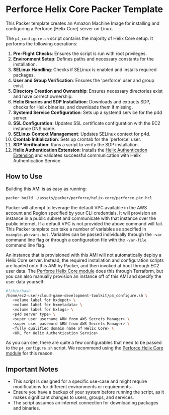 # Perforce Helix Core Packer Template

This Packer template creates an Amazon Machine Image for installing and configuring a Perforce [Helix Core] server on Linux.

The `p4_configure.sh` script contains the majority of Helix Core setup. It performs the following operations:

1. **Pre-Flight Checks**: Ensures the script is run with root privileges.
2. **Environment Setup**: Defines paths and necessary constants for the installation.
3. **SELinux Handling**: Checks if SELinux is enabled and installs required packages.
4. **User and Group Verification**: Ensures the 'perforce' user and group exist.
5. **Directory Creation and Ownership**: Ensures necessary directories exist and have correct ownership.
6. **Helix Binaries and SDP Installation**: Downloads and extracts SDP, checks for Helix binaries, and downloads them if missing.
7. **Systemd Service Configuration**: Sets up a systemd service for the p4d server.
8. **SSL Configuration**: Updates SSL certificate configuration with the EC2 instance DNS name.
9. **SELinux Context Management**: Updates SELinux context for p4d.
10. **Crontab Initialization**: Sets up crontab for the 'perforce' user.
11. **SDP Verification**: Runs a script to verify the SDP installation.
12. **Helix Authentication Extension**: Installs the [Helix Authentication Extension](https://github.com/perforce/helix-authentication-extension) and validates successful communication with Helix Authentication Service.


## How to Use

Building this AMI is as easy as running:

``` bash
packer build ./assets/packer/perforce/helix-core/perforce.pkr.hcl
```

Packer will attempt to leverage the default VPC available in the AWS account and Region specified by your CLI credentials. It will provision an instance in a public subnet and communicate with that instance over the public internet. If a default VPC is not provided the above command will fail. This Packer template can take a number of variables as specified in `example.pkrvars.hcl`. Variables can be passed individually through the `-var` command line flag or through a configuration file with the `-var-file` command line flag.

An instance that is provisioned with this AMI will not automatically deploy a Helix Core server. Instead, the required installation and configuration scripts are loaded onto this AMI by Packer, and then invoked at boot through EC2 user data. The [Perforce Helix Core module](/docs/modules/perforce/helix-core/helix-core.md) does this through Terraform, but you can also manually provision an instance off of this AMI and specify the user data yourself:

``` bash
#!/bin/bash
/home/ec2-user/cloud-game-development-toolkit/p4_configure.sh \
   <volume label for hxdepot> \
   <volume label for hxmetadata> \
   <volume label for hxlogs> \
   <p4d server type> \
   <super user username ARN from AWS Secrets Manager> \
   <super user password ARN from AWS Secrets Manager> \
   <fully qualified domain name of Helix Core> \
   <URL for Helix Authentication Service>
```

As you can see, there are quite a few configurables that need to be passed to the `p4_configure.sh` script. We recommend using the [Perforce Helix Core module](/docs/modules/perforce/helix-core/helix-core.md) for this reason.

## Important Notes

- This script is designed for a specific use-case and might require modifications for different environments or requirements.
- Ensure you have a backup of your system before running the script, as it makes significant changes to users, groups, and services.
- The script assumes an internet connection for downloading packages and binaries.
